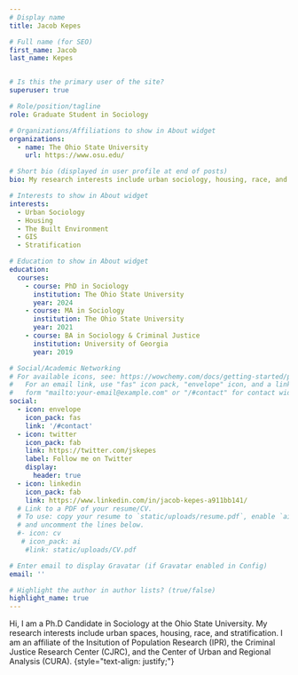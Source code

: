 ```yaml
---
# Display name
title: Jacob Kepes

# Full name (for SEO)
first_name: Jacob
last_name: Kepes


# Is this the primary user of the site?
superuser: true

# Role/position/tagline
role: Graduate Student in Sociology

# Organizations/Affiliations to show in About widget
organizations:
  - name: The Ohio State University
    url: https://www.osu.edu/

# Short bio (displayed in user profile at end of posts)
bio: My research interests include urban sociology, housing, race, and stratification.

# Interests to show in About widget
interests:
  - Urban Sociology
  - Housing
  - The Built Environment
  - GIS
  - Stratification

# Education to show in About widget
education:
  courses:
    - course: PhD in Sociology
      institution: The Ohio State University
      year: 2024
    - course: MA in Sociology
      institution: The Ohio State University
      year: 2021
    - course: BA in Sociology & Criminal Justice
      institution: University of Georgia
      year: 2019

# Social/Academic Networking
# For available icons, see: https://wowchemy.com/docs/getting-started/page-builder/#icons
#   For an email link, use "fas" icon pack, "envelope" icon, and a link in the
#   form "mailto:your-email@example.com" or "/#contact" for contact widget.
social:
  - icon: envelope
    icon_pack: fas
    link: '/#contact'
  - icon: twitter
    icon_pack: fab
    link: https://twitter.com/jskepes
    label: Follow me on Twitter
    display:
      header: true
  - icon: linkedin
    icon_pack: fab
    link: https://www.linkedin.com/in/jacob-kepes-a911bb141/
  # Link to a PDF of your resume/CV.
  # To use: copy your resume to `static/uploads/resume.pdf`, enable `ai` icons in `params.yaml`,
  # and uncomment the lines below.
  #- icon: cv
   # icon_pack: ai
    #link: static/uploads/CV.pdf

# Enter email to display Gravatar (if Gravatar enabled in Config)
email: ''

# Highlight the author in author lists? (true/false)
highlight_name: true
---
```


Hi, I am a Ph.D Candidate in Sociology at the Ohio State University. My research interests include urban spaces, housing, race, and stratification. I am an affiliate of the Insitution of Population Research (IPR), the Criminal Justice Research Center (CJRC), and the Center of Urban and Regional Analysis (CURA).
{style="text-align: justify;"}
